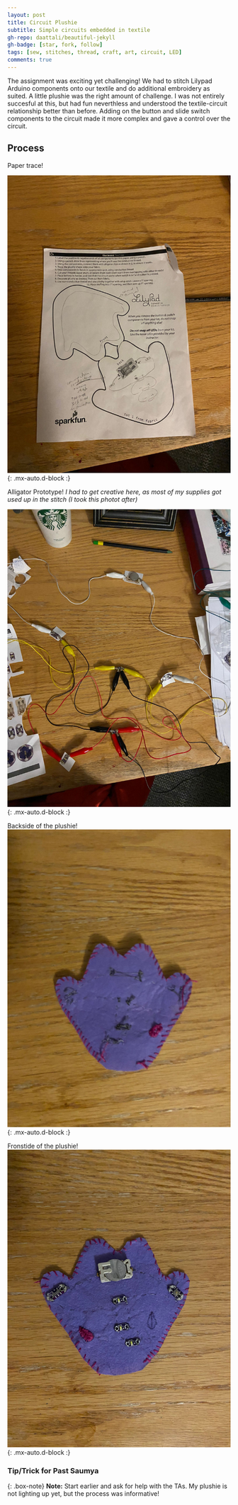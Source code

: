 ```yaml
---
layout: post
title: Circuit Plushie
subtitle: Simple circuits embedded in textile
gh-repo: daattali/beautiful-jekyll
gh-badge: [star, fork, follow]
tags: [sew, stitches, thread, craft, art, circuit, LED]
comments: true
---
```


The assignment was exciting yet challenging! We had to stitch Lilypad Arduino components onto our textile and do additional embroidery as suited. A little plushie was the right amount of challenge. I was not entirely succesful at this, but had fun neverthless and understood the textile-circuit relationship better than before. Adding on the button and slide switch components to the circuit made it more complex and gave a control over the circuit.

## **Process**

Paper trace!

![A paper trace of the prototype](https://raw.githubusercontent.com/Saumya-x/Saumya-x.github.io/master/assets/img/papertrace.jpeg){: .mx-auto.d-block :}

Alligator Prototype!
*I had to get creative here, as most of my supplies got used up in the stitch (I took this photot after)*

![Creative alligator prototype!](https://raw.githubusercontent.com/Saumya-x/Saumya-x.github.io/master/assets/img/alligator.jpeg){: .mx-auto.d-block :}

Backside of the plushie!
![Backside of the sewn plushie!](https://raw.githubusercontent.com/Saumya-x/Saumya-x.github.io/master/assets/img/backside.jpeg){: .mx-auto.d-block :}

Fronstide of the plushie!
![Frontside of the sewn plushie!](https://raw.githubusercontent.com/Saumya-x/Saumya-x.github.io/master/assets/img/frontside.jpeg){: .mx-auto.d-block :}


### Tip/Trick for Past Saumya

{: .box-note}
**Note:** Start earlier and ask for help with the TAs. My plushie is not lighting up yet, but the process was informative!

